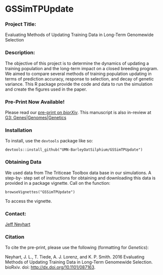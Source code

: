 # GSSimTPUpdate

### Project Title:
Evaluating Methods of Updating Training Data in Long-Term Genomewide Selection

### Description:
The objective of this project is to determine the dynamics of updating a 
training population and the long-term impact on a closed breeding program. 
We aimed to compare several methods of training population updating in terms of 
prediction accuracy, response to selection, and decay of genetic variance. This 
R package provide the code and data to run the simulation and create the figures 
used in the paper.

### **Pre-Print Now Available!**

Please read our [pre-print on *biorXiv*](http://biorxiv.org/content/early/2016/11/10/087163). 
This manuscript is also in-review at [G3: Genes|Genomes|Genetics](http://www.g3journal.org/)


### Installation
To install, use the `devtools` package like so:
```
devtools::install_github("UMN-BarleyOatSilphium/GSSimTPUpdate")
```

### Obtaining Data
We used data from The Triticeae Toolbox data base in our simulations. A step-by-
step set of instructions for obtaining and downloading this data is provided
in a package vignette. Call on the function:
```
browseVignettes("GSSimTPUpdate")
```

To access the vignette.


### Contact:
[Jeff Neyhart](neyha001@umn.edu)

### Citation

To cite the pre-print, please use the following (formatting for *Genetics*):

Neyhart, J. L., T. Tiede, A. J. Lorenz, and K. P. Smith. 2016 Evaluating Methods 
of Updating Training Data in Long-Term Genomewide Selection. bioRxiv. 
doi: http://dx.doi.org/10.1101/087163. 

